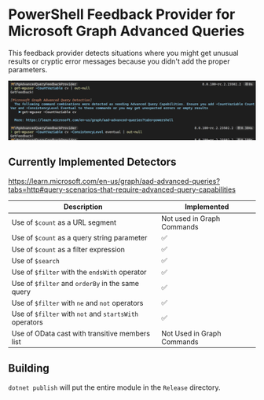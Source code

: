 # PowerShell Feedback Provider for Microsoft Graph Advanced Queries

This feedback provider detects situations where you might get unusual results or cryptic error messages because you didn't add the proper parameters.

![Alt text](images/README/image.png)

## Currently Implemented Detectors

https://learn.microsoft.com/en-us/graph/aad-advanced-queries?tabs=http#query-scenarios-that-require-advanced-query-capabilities

| Description | Implemented |
| ----------- | ----------- |
| Use of `$count` as a URL segment| Not used in Graph Commands |
| Use of `$count` as a query string parameter | ✅ |
| Use of `$count` as a filter expression | ✅ |
| Use of `$search` | ✅ |
| Use of `$filter` with the `endsWith` operator | ✅ |
| Use of `$filter` and `orderBy` in the same query | ✅ |
| Use of `$filter` with `ne` and `not` operators | ✅ |
| Use of `$filter` with `not` and `startsWith` operators | ✅ |
| Use of OData cast with transitive members list | Not Used in Graph Commands |

## Building

`dotnet publish` will put the entire module in the `Release` directory.
